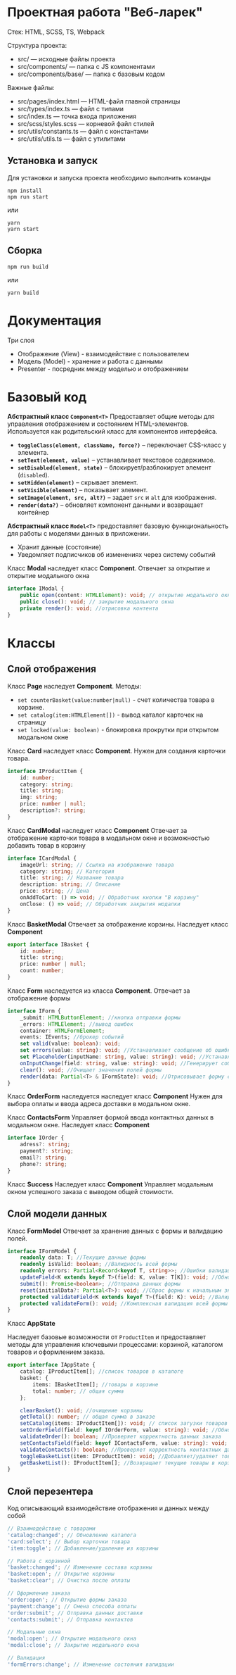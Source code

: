 # Проектная работа "Веб-ларек"

Стек: HTML, SCSS, TS, Webpack

Структура проекта:

- src/ — исходные файлы проекта
- src/components/ — папка с JS компонентами
- src/components/base/ — папка с базовым кодом

Важные файлы:

- src/pages/index.html — HTML-файл главной страницы
- src/types/index.ts — файл с типами
- src/index.ts — точка входа приложения
- src/scss/styles.scss — корневой файл стилей
- src/utils/constants.ts — файл с константами
- src/utils/utils.ts — файл с утилитами

## Установка и запуск

Для установки и запуска проекта необходимо выполнить команды

```
npm install
npm run start
```

или

```
yarn
yarn start
```

## Сборка

```
npm run build
```

или

```
yarn build
```

# Документация

Три слоя

- Отображение (View) - взаимодействие с пользователем
- Модель (Model) - хранение и работа с данными
- Presenter - посредник между моделью и отображением

# Базовый код

**Абстрактный класс `Component<T>`**
Предоставляет общие методы для управления отображением и состоянием HTML-элементов. Используется как родительский класс для компонентов интерфейса.

- **`toggleClass(element, className, force?)`** – переключает CSS-класс у элемента.
- **`setText(element, value)`** – устанавливает текстовое содержимое.
- **`setDisabled(element, state)`** – блокирует/разблокирует элемент (`disabled`).
- **`setHidden(element)`** – скрывает элемент.
- **`setVisible(element)`** – показывает элемент.
- **`setImage(element, src, alt?)`** – задает `src` и `alt` для изображения.
- **`render(data?)`** – обновляет компонент данными и возвращает контейнер

**Абстрактный класс `Model<T>`**
предоставляет базовую функциональность для работы с моделями данных в приложении.

- Хранит данные (состояние)
- Уведомляет подписчиков об изменениях через систему событий

Класс **Modal** наследует класс **Component**.
Отвечает за открытие и открытие модального окна

```typescript
interface IModal {
	public open(content: HTMLElement): void; // открытие модального окна
	public close(): void; // закрытие модального окна
	private render(): void; //отрисовка контента
}
```

# Классы

## Слой отображения

Класс **Page** наследует **Component**.
Методы:

- `set counterBasket(value:number|null)` - счет количества товара в корзине.
- `set catalog(item:HTMLElement[])` - вывод каталог карточек на страницу
- `set locked(value: boolean)` - блокировка прокрутки при открытом модальном окне

Класс **Card** наследует класс **Component**.
Нужен для создания карточки товара.

```typescript
interface IProductItem {
	id: number;
	category: string;
	title: string;
	img: string;
	price: number | null;
	description?: string;
}
```

Класс **CardModal** наследует класс **Component**
Отвечает за отображение карточки товара в модальном окне и возможностью добавить товар в корзину

```ts
interface ICardModal {
	imageUrl: string; // Ссылка на изображение товара
	category: string; // Категория
	title: string; // Название товара
	description: string; // Описание
	price: string; // Цена
	onAddToCart: () => void; // Обработчик кнопки "В корзину"
	onClose: () => void; // Обработчик закрытия модалки
}
```

Класс **BasketModal**
Отвечает за отображение корзины. Наследует класс **Component**

```typescript
export interface IBasket {
	id: number;
	title: string;
	price: number | null;
	count: number;
}
```

Класс **Form** наследуется из класса **Component**.
Отвечает за отображение формы

```ts
interface IForm {
	_submit: HTMLButtonElement; //кнопка отправки формы
	_errors: HTMLElement; //вывод ошибок
	container: HTMLFormElement;
	events: IEvents; //брокер событий
	set valid(value: boolean): void;
	set errors(value: string): void; //Устанавливает сообщение об ошибке
	set Placeholder(inputName: string, value: string): void; //Устанавливает плейсхолдер для указанного поля
	onInputChange(field: string, value: string): void; //Генерирует событие изменения значения поля
	clear(): void; //Очищает значения полей формы
	render(data: Partial<T> & IFormState): void; //Отрисовывает форму с переданными данными
}
```

Класс **OrderForm** наследуется наследует класс **Component**
Нужен для выбора оплаты и ввода адреса доставки в модальном окне.

Класс **ContactsForm**
Управляет формой ввода контактных данных в модальном окне. Наследует класс **Component**

```typescript
interface IOrder {
	adress?: string;
	payment?: string;
	email?: string;
	phone?: string;
}
```

Класс **Success**
Наследует класс **Component**
Управляет модальным окном успешного заказа с выводом общей стоимости.

## Слой модели данных

Класс **FormModel**
Отвечает за хранение данных с формы и валидацию полей.

```ts
interface IFormModel {
	readonly data: T; //Текущие данные формы
	readonly isValid: boolean; //Валидность всей формы
	readonly errors: Partial<Record<keyof T, string>>; //Ошибки валидации по полям
	updateField<K extends keyof T>(field: K, value: T[K]): void; //Обновляет значение поля и запускает валидацию
	submit(): Promise<boolean>; //Отправка данных формы
	reset(initialData?: Partial<T>): void; //Сброс формы к начальным значениям
	protected validateField<K extends keyof T>(field: K): void; //Валидация конкретного поля
	protected validateForm(): void; //Комплексная валидация всей формы
}
```

Класс **AppState**

Наследует базовые возможности от `ProductItem` и предоставляет методы для управления ключевыми процессами: корзиной, каталогом товаров и оформлением заказа.

```typescript
export interface IAppState {
	catalog: IProductItem[]; //список товаров в каталоге
	basket: {
		items: IBasketItem[]; //товары в корзине
		total: number; // общая сумма
	};

	clearBasket(): void; //очищение корзины
	getTotal(): number; // общая сумма в заказе
	setCatalog(items: IProductItem[]): void; // список загузки товаров в каталог
	setOrderField(field: keyof IOrderForm, value: string): void; //Обновляет поле в данных заказа
	validateOrder(): boolean; //Проверяет корректность данных заказа
	setContactsField(field: keyof IContactsForm, value: string): void; //Обновляет поле в контактных данных
	validateContacts(): boolean; //Проверяет корректность контактных данных
	toggleBasketList(item: IProductItem): void; //Добавляет/удаляет товар в корзине
	getBasketList(): IProductItem[]; //Возвращает текущие товары в корзине
}
```

## Слой перезентера

Код описывающий взаимодействие отображения и данных между собой

```typescript
// Взаимодействие с товарами
'catalog:changed'; // Обновление каталога
'card:select'; // Выбор карточки товара
'item:toggle'; // Добавление/удаление из корзины

// Работа с корзиной
'basket:changed'; // Изменение состава корзины
'basket:open'; // Открытие корзины
'basket:clear'; // Очистка после оплаты

// Оформление заказа
'order:open'; // Открытие формы заказа
'payment:change'; // Смена способа оплаты
'order:submit'; // Отправка данных доставки
'contacts:submit'; // Отправка контактов

// Модальные окна
'modal:open'; // Открытие модального окна
'modal:close'; // Закрытие модального окна

// Валидация
'formErrors:change'; // Изменение состояния валидации
```
